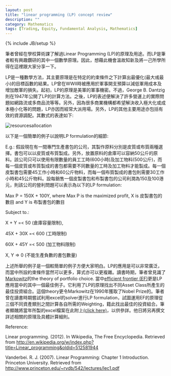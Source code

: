 ```yaml
---
layout: post
title: "linear programming (LP) concept review"
description: ""
category: Mathematics
tags: [Trading, Equity, Fundamental Analysis, Mathematics]
---
```

{% include JB/setup %}

筆者曾經在學校算術課了解過Linear Programming (LP)的原理及用途。而LP是筆者較有興趣鑽研的其中一個數學原理。因此，想藉此機會溫故知新及將一己所學所得在這裡跟大家分享一下。

LP是一種數學方法，其主要原理是在特定的約束條件之下計算出最優化(最大彧最小)的目標函數的結果。LP曾在WWII時被應用於軍事開支預算以減低軍用成本及增加敵軍的損失。起初，LP的原理是美軍的軍事機密。不過，George B. Dantzig則在1947年公開了LP的計算方法。之後，LP的表述便解決了許多營運上的實際問題如網路流或多商品流等等。另外，因為很多商業機構都希望解決收入極大化或成本極小化等的問題，LP亦因而經常大派用場。另外，LP的其他主要用途亦包括有效的資源調配。其數式的表達如下:

![resourcesallocation](http://ryancheng.s3.amazonaws.com/Linear%20Programming/resourcesallocatelpmathexpress.png)

以下是一個簡單的例子以說明LP formulation的細節:

E.g.:
假設現在有一間專門生產書包的公司，其製作原料分別是皮質或布質兩種選擇。書包可以以皮質或布質製成。另外，放置原料的倉庫可以容納50公斤的原料。該公司只可以使用有限數量的員工工時(600小時)及加工物料(500公斤)，而每一個皮質或布質製成的書包都需要不同數量的工時及加工物料才能製成。每一個皮製書包需要45工作小時和60公斤物料，而每一個布質製成的書包則需要30工作小時和45公斤物料。設每銷售一個皮製書包和布製書包的公司利潤為150及100港元，則該公司的營利問題可以表示為以下的LP formulation:

Max P = 150X + 100Y, where Max P is the maximized profit, X is 皮製書包的數目 and Y is 布製書包的數目

Subject to.:

X + Y =< 50  		(倉庫容量限制),

45X + 30X =< 600	(工時限制)

60X + 45Y =< 500	(加工物料限制)

X, Y => 0			(不能生產負數的書包數量)


上述所舉的例子是一個較簡單的例子方便大家明白。LP的應用是可以非常廣泛，而當中所設約束條件當然可以更多，算式亦可以更複雜。讀書時期，筆者曾見識了[Markowitz]( http://en.wikipedia.org/wiki/Harry_Markowitz)的the theory of portfolio choice. 當中[efficient frontier (EF)]( http://en.wikipedia.org/wiki/Modern_portfolio_theory)更是LP應用當中的其中一個最佳例子。它利用了LP的原理找出不同Asset Class所產生的最佳投資組合。這個theory更令Markowitz在1990年獲取了Nobel Prize的。筆者曾在讀書時期嘗試利用excel的solver進行LP formulation，試圖運用EF的原理從三個不同資產類別之間計算各自所需的Weighting，籍此找出最佳的投資組合。筆者顯醜將當年所製的excel檔案在此附上[(click here)]( http://ryancheng.s3.amazonaws.com/Linear%20Programming/MPT.xls)，以供參詳。他日將另再撰文詳述相關的原理及具體計算細則。

Reference:

Linear programming. (2012). In Wikipedia, The Free Encyclopedia. Retrieved from http://en.wikipedia.org/w/index.php?title=Linear_programming&oldid=512581944

Vanderbei. R. J. (2007). Linear Programming: Chapter 1 Introduction. Princeton University. Retrieved from http://www.princeton.edu/~rvdb/542/lectures/lec1.pdf


